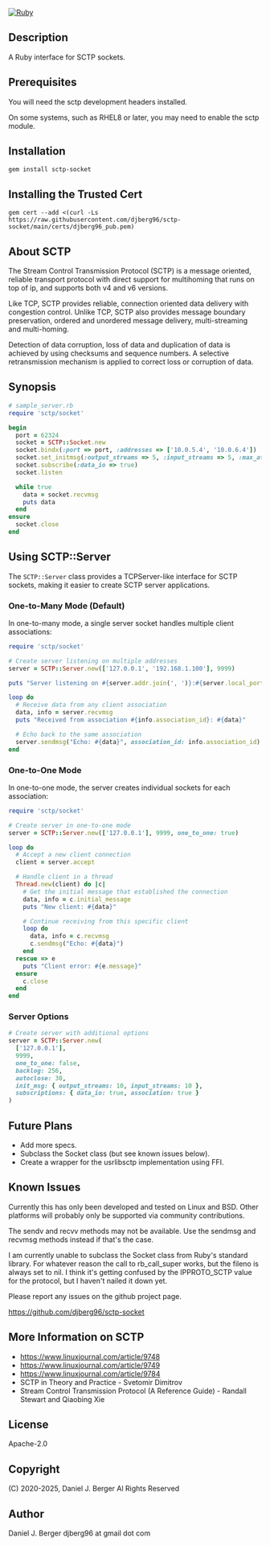 [![Ruby](https://github.com/djberg96/sctp-socket/actions/workflows/ruby.yml/badge.svg)](https://github.com/djberg96/sctp-socket/actions/workflows/ruby.yml)

## Description

A Ruby interface for SCTP sockets.

## Prerequisites

You will need the sctp development headers installed.

On some systems, such as RHEL8 or later, you may need to enable the sctp module.

## Installation

`gem install sctp-socket`

## Installing the Trusted Cert

`gem cert --add <(curl -Ls https://raw.githubusercontent.com/djberg96/sctp-socket/main/certs/djberg96_pub.pem)`

## About SCTP

The Stream Control Transmission Protocol (SCTP) is a message oriented, reliable
transport protocol with direct support for multihoming that runs on top of ip,
and supports both v4 and v6 versions.

Like TCP, SCTP provides reliable, connection oriented data delivery with
congestion control. Unlike TCP, SCTP also provides message boundary preservation,
ordered and unordered message delivery, multi-streaming and multi-homing.

Detection of data corruption, loss of data and duplication of data is achieved
by using checksums and sequence numbers. A selective retransmission mechanism
is applied to correct loss or corruption of data.

## Synopsis

```ruby
# sample_server.rb
require 'sctp/socket'

begin
  port = 62324
  socket = SCTP::Socket.new
  socket.bindx(:port => port, :addresses => ['10.0.5.4', '10.0.6.4'])
  socket.set_initmsg(:output_streams => 5, :input_streams => 5, :max_attempts => 4)
  socket.subscribe(:data_io => true)
  socket.listen

  while true
    data = socket.recvmsg
    puts data
  end
ensure
  socket.close
end
```

## Using SCTP::Server

The `SCTP::Server` class provides a TCPServer-like interface for SCTP sockets,
making it easier to create SCTP server applications.

### One-to-Many Mode (Default)

In one-to-many mode, a single server socket handles multiple client associations:

```ruby
require 'sctp/socket'

# Create server listening on multiple addresses
server = SCTP::Server.new(['127.0.0.1', '192.168.1.100'], 9999)

puts "Server listening on #{server.addr.join(', ')}:#{server.local_port}"

loop do
  # Receive data from any client association
  data, info = server.recvmsg
  puts "Received from association #{info.association_id}: #{data}"

  # Echo back to the same association
  server.sendmsg("Echo: #{data}", association_id: info.association_id)
end
```

### One-to-One Mode

In one-to-one mode, the server creates individual sockets for each association:

```ruby
require 'sctp/socket'

# Create server in one-to-one mode
server = SCTP::Server.new(['127.0.0.1'], 9999, one_to_one: true)

loop do
  # Accept a new client connection
  client = server.accept

  # Handle client in a thread
  Thread.new(client) do |c|
    # Get the initial message that established the connection
    data, info = c.initial_message
    puts "New client: #{data}"

    # Continue receiving from this specific client
    loop do
      data, info = c.recvmsg
      c.sendmsg("Echo: #{data}")
    end
  rescue => e
    puts "Client error: #{e.message}"
  ensure
    c.close
  end
end
```

### Server Options

```ruby
# Create server with additional options
server = SCTP::Server.new(
  ['127.0.0.1'],
  9999,
  one_to_one: false,
  backlog: 256,
  autoclose: 30,
  init_msg: { output_streams: 10, input_streams: 10 },
  subscriptions: { data_io: true, association: true }
)
```

## Future Plans

* Add more specs.
* Subclass the Socket class (but see known issues below).
* Create a wrapper for the usrlibsctp implementation using FFI.

## Known Issues

Currently this has only been developed and tested on Linux and BSD. Other
platforms will probably only be supported via community contributions.

The sendv and recvv methods may not be available. Use the sendmsg and recvmsg
methods instead if that's the case.

I am currently unable to subclass the Socket class from Ruby's standard library.
For whatever reason the call to rb_call_super works, but the fileno is always
set to nil. I think it's getting confused by the IPPROTO_SCTP value for the
protocol, but I haven't nailed it down yet.

Please report any issues on the github project page.

  https://github.com/djberg96/sctp-socket

## More Information on SCTP

* https://www.linuxjournal.com/article/9748
* https://www.linuxjournal.com/article/9749
* https://www.linuxjournal.com/article/9784
* SCTP in Theory and Practice - Svetomir Dimitrov
* Stream Control Transmission Protocol (A Reference Guide) - Randall Stewart and Qiaobing Xie

## License

Apache-2.0

## Copyright

(C) 2020-2025, Daniel J. Berger
Al Rights Reserved

## Author

Daniel J. Berger
djberg96 at gmail dot com
